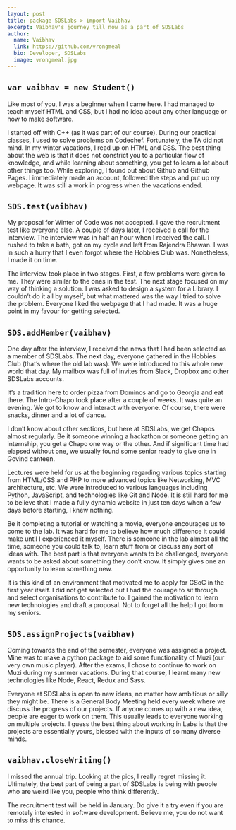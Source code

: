 ```yaml
---
layout: post
title: package SDSLabs > import Vaibhav
excerpt: Vaibhav's journey till now as a part of SDSLabs
author:
  name: Vaibhav
  link: https://github.com/vrongmeal
  bio: Developer, SDSLabs
  image: vrongmeal.jpg
---
```


## `var vaibhav = new Student()`

Like most of you, I was a beginner when I came here. I had managed to teach myself HTML and CSS, but I had no idea about any other language or how to make software.

I started off with C++ (as it was part of our course). During our practical classes, I used to solve problems on Codechef. Fortunately, the TA did not mind. In my winter vacations, I read up on HTML and CSS. The best thing about the web is that it does not constrict you to a particular flow of knowledge, and while learning about something, you get to learn a lot about other things too. While exploring, I found out about Github and Github Pages. I immediately made an account, followed the steps and put up my webpage. It was still a work in progress when the vacations ended.

## `SDS.test(vaibhav)`

My proposal for Winter of Code was not accepted. I gave the recruitment test like everyone else. A couple of days later, I received a call for the interview. The interview was in half an hour when I received the call. I rushed to take a bath, got on my cycle and left from Rajendra Bhawan. I was in such a hurry that I even forgot where the Hobbies Club was. Nonetheless, I made it on time.

The interview took place in two stages. First, a few problems were given to me. They were similar to the ones in the test. The next stage focused on my way of thinking a solution. I was asked to design a system for a Library. I couldn’t do it all by myself, but what mattered was the way I tried to solve the problem. Everyone liked the webpage that I had made. It was a huge point in my favour for getting selected.

## `SDS.addMember(vaibhav)`

One day after the interview, I received the news that I had been selected as a member of SDSLabs. The next day, everyone gathered in the Hobbies Club (that’s where the old lab was). We were introduced to this whole new world that day. My mailbox was full of invites from Slack, Dropbox and other SDSLabs accounts.

It’s a tradition here to order pizza from Dominos and go to Georgia and eat there. The Intro-Chapo took place after a couple of weeks. It was quite an evening. We got to know and interact with everyone. Of course, there were snacks, dinner and a lot of dance.

I don’t know about other sections, but here at SDSLabs, we get Chapos almost regularly. Be it someone winning a hackathon or someone getting an internship, you get a Chapo one way or the other. And if significant time had elapsed without one, we usually found some senior ready to give one in Govind canteen.

Lectures were held for us at the beginning regarding various topics starting from HTML/CSS and PHP to more advanced topics like Networking, MVC architecture, etc. We were introduced to various languages including Python, JavaScript, and technologies like Git and Node. It is still hard for me to believe that I made a fully dynamic website in just ten days when a few days before starting, I knew nothing.

Be it completing a tutorial or watching a movie, everyone encourages us to come to the lab. It was hard for me to believe how much difference it could make until I experienced it myself. There is someone in the lab almost all the time, someone you could talk to, learn stuff from or discuss any sort of ideas with. The best part is that everyone wants to be challenged, everyone wants to be asked about something they don’t know. It simply gives one an opportunity to learn something new.

It is this kind of an environment that motivated me to apply for GSoC in the first year itself. I did not get selected but I had the courage to sit through and select organisations to contribute to. I gained the motivation to learn new technologies and draft a proposal. Not to forget all the help I got from my seniors.

## `SDS.assignProjects(vaibhav)`

Coming towards the end of the semester, everyone was assigned a project. Mine was to make a python package to aid some functionality of Muzi (our very own music player). After the exams, I chose to continue to work on Muzi during my summer vacations. During that course, I learnt many new technologies like Node, React, Redux and Sass.

Everyone at SDSLabs is open to new ideas, no matter how ambitious or silly they might be. There is a General Body Meeting held every week where we discuss the progress of our projects. If anyone comes up with a new idea, people are eager to work on them. This usually leads to everyone working on multiple projects. I guess the best thing about working in Labs is that the projects are essentially yours, blessed with the inputs of so many diverse minds.

## `vaibhav.closeWriting()`

I missed the annual trip. Looking at the pics, I really regret missing it. Ultimately, the best part of being a part of SDSLabs is being with people who are weird like you, people who think differently.

The recruitment test will be held in January. Do give it a try even if you are remotely interested in software development. Believe me, you do not want to miss this chance.
